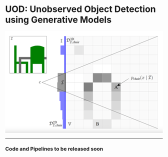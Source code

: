 # UOD: Unobserved Object Detection using Generative Models

![Unobserved Object Detection Example](assets/images/UOD.png)

---

### Code and Pipelines to be released soon

